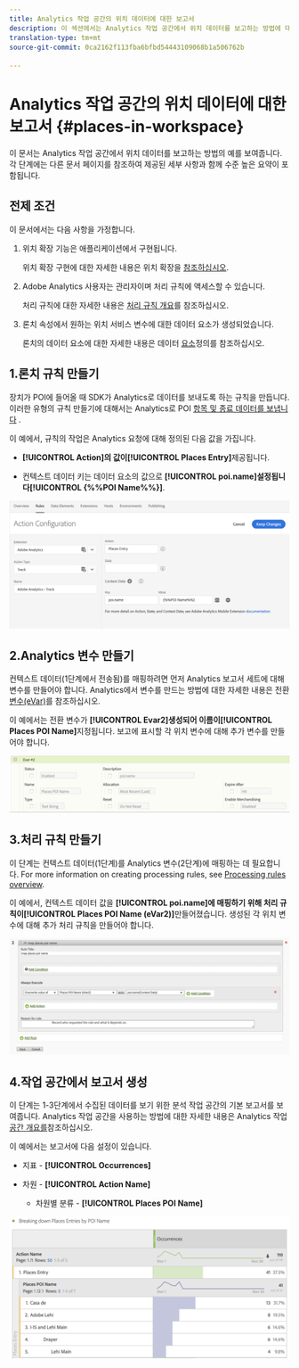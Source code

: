 ```yaml
---
title: Analytics 작업 공간의 위치 데이터에 대한 보고서
description: 이 섹션에서는 Analytics 작업 공간에서 위치 데이터를 보고하는 방법에 대한 정보를 제공합니다.
translation-type: tm+mt
source-git-commit: 0ca2162f113fba6bfbd54443109068b1a506762b

---
```



# Analytics 작업 공간의 위치 데이터에 대한 보고서 {#places-in-workspace}

이 문서는 Analytics 작업 공간에서 위치 데이터를 보고하는 방법의 예를 보여줍니다. 각 단계에는 다른 문서 페이지를 참조하여 제공된 세부 사항과 함께 수준 높은 요약이 포함됩니다.

## 전제 조건

이 문서에서는 다음 사항을 가정합니다.

1. 위치 확장 기능은 애플리케이션에서 구현됩니다.

   위치 확장 구현에 대한 자세한 내용은 위치 확장을 [참조하십시오](/help/places-ext-aep-sdks/places-extension/places-extension.md).

1. Adobe Analytics 사용자는 관리자이며 처리 규칙에 액세스할 수 있습니다.

   처리 규칙에 대한 자세한 내용은 [처리 규칙 개요](https://docs.adobe.com/content/help/en/analytics/admin/admin-tools/processing-rules/processing-rules.html)를 참조하십시오.

1. 론치 속성에서 원하는 위치 서비스 변수에 대한 데이터 요소가 생성되었습니다.

   론치의 데이터 요소에 대한 자세한 내용은 데이터 [요소](/help/use-places-launch-workflow/define-data-elements.md)정의를 참조하십시오.


## 1.론치 규칙 만들기

장치가 POI에 들어올 때 SDK가 Analytics로 데이터를 보내도록 하는 규칙을 만듭니다. 이러한 유형의 규칙 만들기에 대해서는 Analytics로 POI [항목 및 종료 데이터를 보냅니다](/help/use-places-with-other-solutions/places-adobe-analytics/use-places-adobe-analytics.md) .

이 예에서, 규칙의 작업은 Analytics 요청에 대해 정의된 다음 값을 가집니다.

* **[!UICONTROL Action]**의 값이**[!UICONTROL Places Entry]**&#x200B;제공됩니다.

* 컨텍스트 데이터 키는 데이터 요소의 값으로 **[!UICONTROL poi.name]**설정됩니다**[!UICONTROL {%%POI Name%%}]**.

![&quot;작업 설정&quot;](/help/assets/pt-setAction.png)

## 2.Analytics 변수 만들기

컨텍스트 데이터(1단계에서 전송됨)를 매핑하려면 먼저 Analytics 보고서 세트에 대해 변수를 만들어야 합니다. Analytics에서 변수를 만드는 방법에 대한 자세한 내용은 전환 [변수(eVar)](https://docs.adobe.com/content/help/en/analytics/implementation/analytics-basics/ref-conversion-variables-evar.html)를 참조하십시오.

이 예에서는 전환 변수가 **[!UICONTROL Evar2]**생성되어 이름이**[!UICONTROL Places POI Name]**&#x200B;지정됩니다. 보고에 표시할 각 위치 변수에 대해 추가 변수를 만들어야 합니다.

![&quot;분석 변수 만들기&quot;](/help/assets/aa-evar.png)

## 3.처리 규칙 만들기

이 단계는 컨텍스트 데이터(1단계)를 Analytics 변수(2단계)에 매핑하는 데 필요합니다. For more information on creating processing rules, see [Processing rules overview](https://docs.adobe.com/content/help/en/analytics/admin/admin-tools/processing-rules/processing-rules.html).

이 예에서, 컨텍스트 데이터 값을 **[!UICONTROL poi.name]**에 매핑하기 위해 처리 규칙이**[!UICONTROL Places POI Name (eVar2)]**&#x200B;만들어졌습니다. 생성된 각 위치 변수에 대해 추가 처리 규칙을 만들어야 합니다.

![&quot;처리 규칙 만들기&quot;](/help/assets/aa-processing-rule.png)

## 4.작업 공간에서 보고서 생성

이 단계는 1-3단계에서 수집된 데이터를 보기 위한 분석 작업 공간의 기본 보고서를 보여줍니다. Analytics 작업 공간을 사용하는 방법에 대한 자세한 내용은 Analytics 작업 [공간 개요를](https://docs.adobe.com/content/help/en/analytics/analyze/analysis-workspace/analysis-workspace-features.html)참조하십시오.

이 예에서는 보고서에 다음 설정이 있습니다.

* 지표 - **[!UICONTROL Occurrences]**

* 차원 - **[!UICONTROL Action Name]**

   * 차원별 분류 - **[!UICONTROL Places POI Name]**

![&quot;작업 공간에서 보고서 만들기&quot;](/help/assets/aa-workspace.png)
